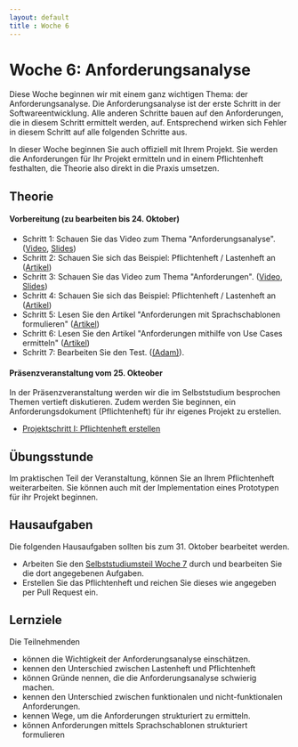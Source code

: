 ```yaml
---
layout: default
title : Woche 6
---
```


# Woche 6: Anforderungsanalyse

Diese Woche beginnen wir mit einem ganz wichtigen Thema: der Anforderungsanalyse.
Die Anforderungsanalyse ist der erste Schritt in der Softwareentwicklung. Alle anderen Schritte bauen auf den Anforderungen, die in diesem Schritt ermittelt werden, auf. Entsprechend wirken sich Fehler in diesem Schritt auf alle folgenden Schritte aus. 

In dieser Woche beginnen Sie auch offiziell mit Ihrem Projekt. Sie werden die Anforderungen für Ihr Projekt ermitteln und in einem Pflichtenheft festhalten, die Theorie also direkt in die Praxis umsetzen.


## Theorie

#### Vorbereitung (zu bearbeiten bis 24. Oktober)

* Schritt 1: Schauen Sie das Video zum Thema "Anforderungsanalyse".  ([Video](https://tube.switch.ch/videos/e9a8b379), [Slides](./slides/requirements-engineering.html))
* Schritt 2: Schauen Sie sich das Beispiel: Pflichtenheft / Lastenheft an ([Artikel](./pflichtenheft1))
* Schritt 3: Schauen Sie das Video zum Thema "Anforderungen". ([Video](xxx), [Slides](xxx))
* Schritt 4: Schauen Sie sich das Beispiel: Pflichtenheft / Lastenheft an ([Artikel](./pflichtenheft2))
* Schritt 5: Lesen Sie den Artikel "Anforderungen mit Sprachschablonen formulieren" ([Artikel](./language-templates.html))
* Schritt 6: Lesen Sie den Artikel "Anforderungen mithilfe von Use Cases ermitteln" ([Artikel](./use-cases))
* Schritt 7: Bearbeiten Sie den Test. ([(Adam)](https://adam.unibas.ch/goto_adam_tst_1629489.html)).

#### Präsenzveranstaltung vom 25. Okteober

In der Präsenzveranstaltung werden wir die im Selbststudium besprochen Themen vertieft diskutieren. Zudem werden Sie beginnen, ein Anforderungsdokument (Pflichtenheft) für ihr eigenes Projekt zu erstellen.

* [Projektschritt I: Pflichtenheft erstellen](../project/step1/exercises)

## Übungsstunde

Im praktischen Teil der Veranstaltung, können Sie an Ihrem Pflichtenheft weiterarbeiten. Sie können auch mit der Implementation eines Prototypen für ihr Projekt beginnen.

## Hausaufgaben

Die folgenden Hausaufgaben sollten bis zum 31. Oktober bearbeitet werden. 

* Arbeiten Sie den [Selbststudiumsteil Woche 7](../week7/index) durch und bearbeiten Sie die dort angegebenen Aufgaben. 
* Erstellen Sie das Pflichtenheft und reichen Sie dieses wie angegeben per Pull Request ein.

## Lernziele

Die Teilnehmenden 
- können die Wichtigkeit der Anforderungsanalyse einschätzen.
- kennen den Unterschied zwischen Lastenheft und Pflichtenheft
- können Gründe nennen, die die Anforderungsanalyse schwierig machen.
- kennen den Unterschied zwischen funktionalen und nicht-funktionalen Anforderungen.
- kennen Wege, um die Anforderungen strukturiert zu ermitteln.
- können Anforderungen mittels Sprachschablonen strukturiert formulieren
